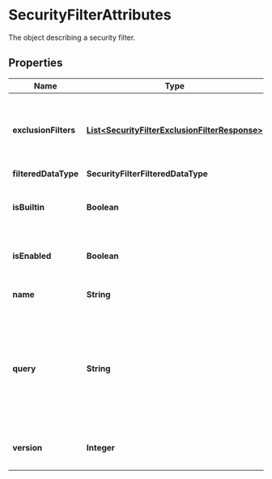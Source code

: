 

# SecurityFilterAttributes

The object describing a security filter.

## Properties

Name | Type | Description | Notes
------------ | ------------- | ------------- | -------------
**exclusionFilters** | [**List&lt;SecurityFilterExclusionFilterResponse&gt;**](SecurityFilterExclusionFilterResponse.md) | The list of exclusion filters applied in this security filter. |  [optional]
**filteredDataType** | **SecurityFilterFilteredDataType** |  |  [optional]
**isBuiltin** | **Boolean** | Whether the security filter is the built-in filter. |  [optional]
**isEnabled** | **Boolean** | Whether the security filter is enabled. |  [optional]
**name** | **String** | The security filter name. |  [optional]
**query** | **String** | The security filter query. Logs accepted by this query will be accepted by this filter. |  [optional]
**version** | **Integer** | The version of the security filter. |  [optional]




